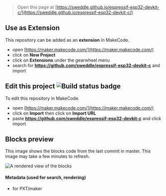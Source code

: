 
> Open this page at [https://sweddle.github.io/espressif-esp32-devkit-c/](https://sweddle.github.io/espressif-esp32-devkit-c/)

## Use as Extension

This repository can be added as an **extension** in MakeCode.

* open [https://maker.makecode.com/](https://maker.makecode.com/)
* click on **New Project**
* click on **Extensions** under the gearwheel menu
* search for **https://github.com/sweddle/espressif-esp32-devkit-c** and import

## Edit this project ![Build status badge](https://github.com/sweddle/espressif-esp32-devkit-c/workflows/MakeCode/badge.svg)

To edit this repository in MakeCode.

* open [https://maker.makecode.com/](https://maker.makecode.com/)
* click on **Import** then click on **Import URL**
* paste **https://github.com/sweddle/espressif-esp32-devkit-c** and click import

## Blocks preview

This image shows the blocks code from the last commit in master.
This image may take a few minutes to refresh.

![A rendered view of the blocks](https://github.com/sweddle/espressif-esp32-devkit-c/raw/master/.github/makecode/blocks.png)

#### Metadata (used for search, rendering)

* for PXT/maker
<script src="https://makecode.com/gh-pages-embed.js"></script><script>makeCodeRender("{{ site.makecode.home_url }}", "{{ site.github.owner_name }}/{{ site.github.repository_name }}");</script>
